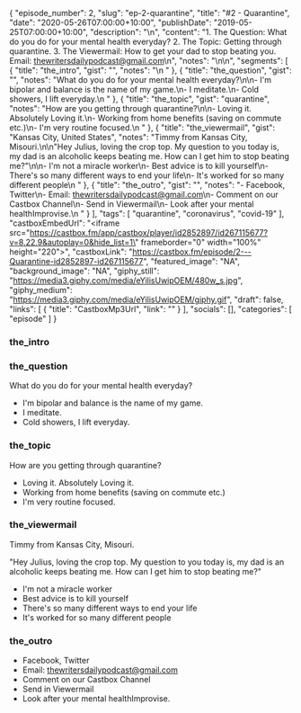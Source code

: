 {
	"episode_number": 2,
	"slug": "ep-2-quarantine",
	"title": "#2 - Quarantine",
	"date": "2020-05-26T07:00:00+10:00",
	"publishDate": "2019-05-25T07:00:00+10:00",
	"description": "\n",
	"content": "1. The Question: What do you do for your mental health everyday? 2. The Topic: Getting through quarantine. 3. The Viewermail: How to get your dad to stop beating you. Email: thewritersdailypodcast@gmail.com\n",
	"notes": "\n\n",
	"segments": [
		{
			"title": "the_intro",
			"gist": "",
			"notes": "\n    "
		},
		{
			"title": "the_question",
			"gist": "",
			"notes": "What do you do for your mental health everyday?\n\n- I'm bipolar and balance is the name of my game.\n- I meditate.\n- Cold showers, I lift everyday.\n    "
		},
		{
			"title": "the_topic",
			"gist": "quarantine",
			"notes": "How are you getting through quarantine?\n\n- Loving it. Absolutely Loving it.\n- Working from home benefits (saving on commute etc.)\n- I'm very routine focused.\n    "
		},
		{
			"title": "the_viewermail",
			"gist": "Kansas City, United States",
			"notes": "Timmy from Kansas City, Misouri.\n\n\"Hey Julius, loving the crop top. My question to you today is, my dad is an alcoholic keeps beating me. How can I get him to stop beating me?\"\n\n- I'm not a miracle worker\n- Best advice is to kill yourself\n- There's so many different ways to end your life\n- It's worked for so many different people\n    "
		},
		{
			"title": "the_outro",
			"gist": "",
			"notes": "- Facebook, Twitter\n- Email: thewritersdailypodcast@gmail.com\n- Comment on our Castbox Channel\n- Send in Viewermail\n- Look after your mental healthImprovise.\n    "
		}
	],
	"tags": [
		"quarantine",
		"coronavirus",
		"covid-19"
	],
	"castboxEmbedUrl": "<iframe src=\"https://castbox.fm/app/castbox/player/id2852897/id267115677?v=8.22.9&autoplay=0&hide_list=1\" frameborder=\"0\" width=\"100%\" height=\"220\"></iframe>",
	"castboxLink": "https://castbox.fm/episode/2---Quarantine-id2852897-id267115677",
	"featured_image": "NA",
	"background_image": "NA",
	"giphy_still": "https://media3.giphy.com/media/eYilisUwipOEM/480w_s.jpg",
	"giphy_medium": "https://media3.giphy.com/media/eYilisUwipOEM/giphy.gif",
	"draft": false,
	"links": [
		{
			"title": "CastboxMp3Url",
			"link": ""
		}
	],
	"socials": [],
	"categories": [
		"episode"
	]
}

### the_intro


    
### the_question

What do you do for your mental health everyday?

- I'm bipolar and balance is the name of my game.
- I meditate.
- Cold showers, I lift everyday.
    
### the_topic

How are you getting through quarantine?

- Loving it. Absolutely Loving it.
- Working from home benefits (saving on commute etc.)
- I'm very routine focused.
    
### the_viewermail

Timmy from Kansas City, Misouri.

"Hey Julius, loving the crop top. My question to you today is, my dad is an alcoholic keeps beating me. How can I get him to stop beating me?"

- I'm not a miracle worker
- Best advice is to kill yourself
- There's so many different ways to end your life
- It's worked for so many different people
    
### the_outro

- Facebook, Twitter
- Email: thewritersdailypodcast@gmail.com
- Comment on our Castbox Channel
- Send in Viewermail
- Look after your mental healthImprovise.
    
